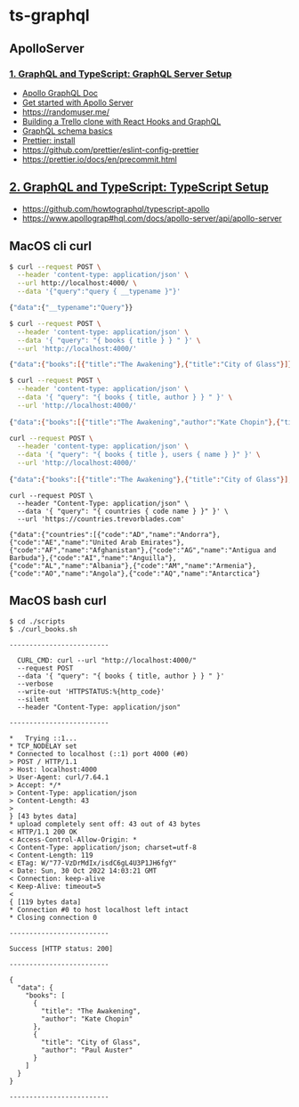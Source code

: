 # ts-graphql

## ApolloServer

### [1. GraphQL and TypeScript: GraphQL Server Setup](https://www.youtube.com/watch?v=NfqDaFN2bnA&list=PLASldBPN_pkAj8b0Ny5IGoYgsnqylP2c-)

* [Apollo GraphQL Doc](https://www.apollographql.com/docs/)
* [Get started with Apollo Server](https://www.apollographql.com/docs/apollo-server/getting-started)
* https://randomuser.me/
* [Building a Trello clone with React Hooks and GraphQL](https://blog.logrocket.com/building-a-trello-clone-with-react-hooks-and-graphql/)
* [GraphQL schema basics](https://www.apollographql.com/docs/apollo-server/schema/schema/)
* [Prettier: install](https://prettier.io/docs/en/install.html)
* https://github.com/prettier/eslint-config-prettier
* https://prettier.io/docs/en/precommit.html

## [2. GraphQL and TypeScript: TypeScript Setup](https://www.youtube.com/watch?v=2MBYrIxYU1E&list=PLASldBPN_pkAj8b0Ny5IGoYgsnqylP2c-&index=2)

* https://github.com/howtographql/typescript-apollo
* https://www.apollograp#hql.com/docs/apollo-server/api/apollo-server

## MacOS cli curl

```bash
$ curl --request POST \
  --header 'content-type: application/json' \
  --url http://localhost:4000/ \
  --data '{"query":"query { __typename }"}'

{"data":{"__typename":"Query"}}
```
```bash
$ curl --request POST \
  --header 'content-type: application/json' \
  --data '{ "query": "{ books { title } } " }' \
  --url 'http://localhost:4000/'

{"data":{"books":[{"title":"The Awakening"},{"title":"City of Glass"}]}}
```

```bash
$ curl --request POST \
  --header 'content-type: application/json' \
  --data '{ "query": "{ books { title, author } } " }' \
  --url 'http://localhost:4000/'
  
{"data":{"books":[{"title":"The Awakening","author":"Kate Chopin"},{"title":"City of Glass","author":"Paul Auster"}]}}
```

```bash
curl --request POST \
  --header 'content-type: application/json' \
  --data '{ "query": "{ books { title }, users { name } }" }' \
  --url 'http://localhost:4000/'
  
{"data":{"books":[{"title":"The Awakening"},{"title":"City of Glass"}],"users":[{"name":"Vera Hawkins"},{"name":"Courtney Schmidt"}]}}
```

```console
curl --request POST \
  --header "Content-Type: application/json" \
  --data '{ "query": "{ countries { code name } }" }' \
  --url 'https://countries.trevorblades.com'

{"data":{"countries":[{"code":"AD","name":"Andorra"},{"code":"AE","name":"United Arab Emirates"},{"code":"AF","name":"Afghanistan"},{"code":"AG","name":"Antigua and Barbuda"},{"code":"AI","name":"Anguilla"},{"code":"AL","name":"Albania"},{"code":"AM","name":"Armenia"},{"code":"AO","name":"Angola"},{"code":"AQ","name":"Antarctica"}
```

## MacOS bash curl

```console
$ cd ./scripts
$ ./curl_books.sh

-------------------------

  CURL_CMD: curl --url "http://localhost:4000/"
  --request POST
  --data '{ "query": "{ books { title, author } } " }'
  --verbose
  --write-out 'HTTPSTATUS:%{http_code}'
  --silent
  --header "Content-Type: application/json"

-------------------------

*   Trying ::1...
* TCP_NODELAY set
* Connected to localhost (::1) port 4000 (#0)
> POST / HTTP/1.1
> Host: localhost:4000
> User-Agent: curl/7.64.1
> Accept: */*
> Content-Type: application/json
> Content-Length: 43
>
} [43 bytes data]
* upload completely sent off: 43 out of 43 bytes
< HTTP/1.1 200 OK
< Access-Control-Allow-Origin: *
< Content-Type: application/json; charset=utf-8
< Content-Length: 119
< ETag: W/"77-VzDrMdIx/isdC6gL4U3P1JH6fgY"
< Date: Sun, 30 Oct 2022 14:03:21 GMT
< Connection: keep-alive
< Keep-Alive: timeout=5
<
{ [119 bytes data]
* Connection #0 to host localhost left intact
* Closing connection 0

-------------------------

Success [HTTP status: 200]

-------------------------

{
  "data": {
    "books": [
      {
        "title": "The Awakening",
        "author": "Kate Chopin"
      },
      {
        "title": "City of Glass",
        "author": "Paul Auster"
      }
    ]
  }
}

-------------------------
```
